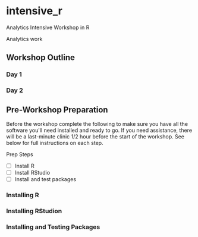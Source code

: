# intensive_r
Analytics Intensive Workshop in R

Analytics work 

## Workshop Outline

### Day 1



### Day 2

## Pre-Workshop Preparation

Before the workshop complete the following to make sure you have all the software you'll need installed and ready to go. If you need assistance, there will be a last-minute clinic 1/2 hour before the start of the workshop. See below for full instructions on each step.

Prep Steps

- [ ] Install R
- [ ] Install RStudio
- [ ] Install and test packages 

### Installing R

### Installing RStudion

### Installing and Testing Packages
